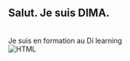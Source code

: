 ## Salut. Je suis  DIMA.
<br>
Je suis en formation  au Di learning
<br>
<img src="zoUdDlVPIh2l2M" alt="HTML">
